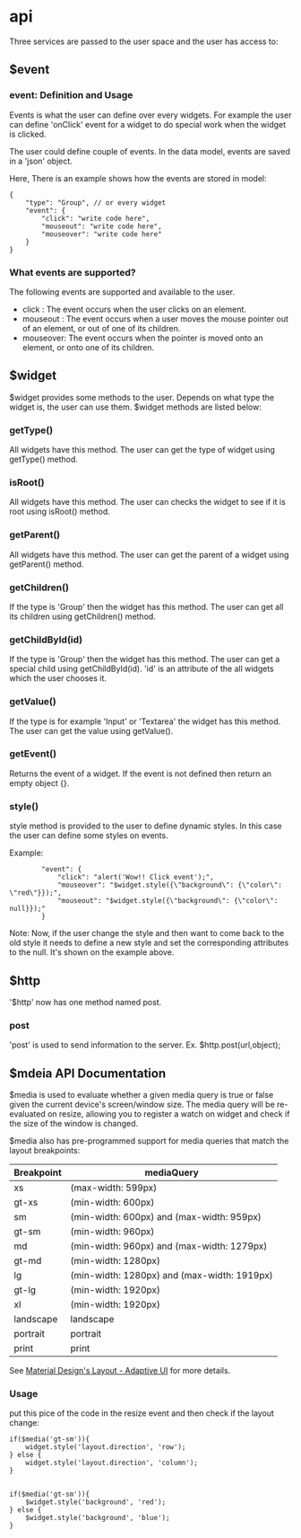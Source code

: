 # api

Three services are passed to the user space and the user has access to:

## $event

### event: Definition and Usage

Events is what the user can define over every widgets. For example the user can define 'onClick' 
event for a widget to do special work when the widget is clicked.

The user could define couple of events. 
In the data model, events are saved in a 'json' object.

Here, There is an example shows how the events are stored in model:

    {
        "type": "Group", // or every widget
        "event": {
            "click": "write code here",
            "mouseout": "write code here",
            "mouseover": "write code here"
        } 
    }


### What events are supported?

The following events are supported and available to the user.

- click : The event occurs when the user clicks on an element.
- mouseout : The event occurs when a user moves the mouse pointer out of an element, or out of one of its children.
- mouseover: The event occurs when the pointer is moved onto an element, or onto one of its children.

## $widget

$widget provides some methods to the user. Depends on what type the widget is, the user can use them.
$widget methods are listed below:


### getType()

All widgets have this method. 
The user can get the type of widget using getType() method.


### isRoot()

All widgets have this method.
The user can checks the widget to see if it is root using isRoot() method.


### getParent()

All widgets have this method.
The user can get the parent of a widget using getParent() method.


### getChildren()

If the type is 'Group' then the widget has this method.
The user can get all its children using getChildren() method.


### getChildById(id)

If the type is 'Group' then the widget has this method.
The user can get a special child using getChildById(id).
'id' is an attribute of the all widgets which the user chooses it.


### getValue()

If the type is for example 'Input' or 'Textarea' the widget has this method.
The user can get the value using getValue().

### getEvent()

Returns the event of a widget. If the event is not defined then return an empty object {}.

### style()

style method is provided to the user to define dynamic styles. In this case the user can define some styles
on events. 

Example:

            "event": {
                "click": "alert('Wow!! Click event');",
                "mouseover": "$widget.style({\"background\": {\"color\": \"red\"}});",
                "mouseout": "$widget.style({\"background\": {\"color\": null}});"
            }

Note: 
Now, if the user change the style and then want to come back to the old style it needs to define 
a new style and set the corresponding attributes to the null. It's shown on the example above.



## $http

'$http' now has one method named post.


### post

'post' is used to send information to the server.
Ex. $http.post(url,object);

## $mdeia API Documentation

$media is used to evaluate whether a given media query is true or false given the current device's screen/window size. 
The media query will be re-evaluated on resize, allowing you to register a watch on widget and check if the size of the window is changed.

$media also has pre-programmed support for media queries that match the layout breakpoints:

| Breakpoint | 	mediaQuery                                |
| ---------- | ------------------------------------------ |
| xs	     | (max-width: 599px)                         |
| gt-xs	     | (min-width: 600px)                         |
| sm	     | (min-width: 600px) and (max-width: 959px)  |
| gt-sm	     | (min-width: 960px)                         |
| md	     | (min-width: 960px) and (max-width: 1279px) |
| gt-md	     | (min-width: 1280px)                        |
| lg	     | (min-width: 1280px) and (max-width: 1919px)|
| gt-lg	     | (min-width: 1920px)                        |
| xl	     | (min-width: 1920px)                        |
| landscape	 | landscape                                  |
| portrait	 | portrait                                   |
| print	     | print                                      |

See [Material Design's Layout - Adaptive UI](https://material.google.com/layout/responsive-ui.html) for more details.

### Usage

put this pice of the code in the resize event and then check if the layout change:

	if($media('gt-sm')){
		widget.style('layout.direction', 'row');
	} else {
		widget.style('layout.direction', 'column');
	}


	if($media('gt-sm')){
		$widget.style('background', 'red');
	} else {
		$widget.style('background', 'blue');
	}

